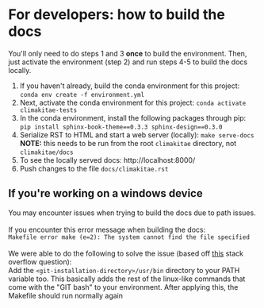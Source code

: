 # For developers: how to build the docs

You'll only need to do steps 1 and 3 **once** to build the environment. Then, just activate the environment (step 2) and run steps 4-5 to build the docs locally. 

1. If you haven't already, build the conda environment for this project: ``conda env create -f environment.yml``
2. Next, activate the conda environment for this project: ``conda activate climakitae-tests``
3. In the conda environment, install the following packages through pip: ``pip install sphinx-book-theme==0.3.3 sphinx-design==0.3.0``
4. Serialize RST to HTML and start a web server (locally): ``make serve-docs`` **NOTE:** this needs to be run from the root `climakitae` directory, not `climakitae/docs`
5. To see the locally served docs: http://localhost:8000/
6. Push changes to the file `docs/climakitae.rst`

## If you're working on a windows device 
You may encounter issues when trying to build the docs due to path issues.<br><br> If you encounter this error message when building the docs:<br> 
``Makefile error make (e=2): The system cannot find the file specified``<br><br>
We were able to do the following to solve the issue (based off [this](https://stackoverflow.com/questions/33674973/makefile-error-make-e-2-the-system-cannot-find-the-file-specified) stack overflow question):<br>
Add the ``<git-installation-directory>/usr/bin`` directory to your PATH variable too. This basically adds the rest of the linux-like commands that come with the "GIT bash" to your environment. After applying this, the Makefile should run normally again
